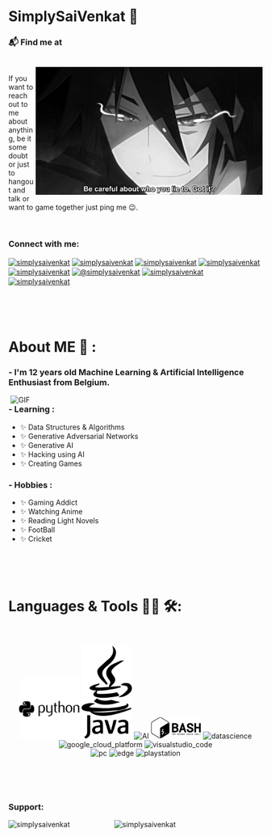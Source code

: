 # SimplySaiVenkat 👋

### 📬 Find me at

<p>
 </br>


<img hight="320" width="450" align="right" alt="GIF" src="/assets/93195.gif">


If you want to reach out to me about anything, be it some doubt or just to hangout and talk or want to game together just ping me 😉.

</br>
</p>

<h3 align="left">Connect with me:</h3>
<p align="left">
<a href="https://dev.to/simplysaivenkat" target="blank"><img align="center" src="https://raw.githubusercontent.com/rahuldkjain/github-profile-readme-generator/master/src/images/icons/Social/devto.svg" alt="simplysaivenkat" height="30" width="40" /></a>
<a href="https://twitter.com/simplysaivenkat" target="blank"><img align="center" src="https://raw.githubusercontent.com/rahuldkjain/github-profile-readme-generator/master/src/images/icons/Social/twitter.svg" alt="simplysaivenkat" height="30" width="40" /></a>
<a href="https://stackoverflow.com/users/simplysaivenkat" target="blank"><img align="center" src="https://raw.githubusercontent.com/rahuldkjain/github-profile-readme-generator/master/src/images/icons/Social/stack-overflow.svg" alt="simplysaivenkat" height="30" width="40" /></a>
<a href="https://fb.com/simplysaivenkat" target="blank"><img align="center" src="https://raw.githubusercontent.com/rahuldkjain/github-profile-readme-generator/master/src/images/icons/Social/facebook.svg" alt="simplysaivenkat" height="30" width="40" /></a>
<a href="https://instagram.com/simplysaivenkat" target="blank"><img align="center" src="https://raw.githubusercontent.com/rahuldkjain/github-profile-readme-generator/master/src/images/icons/Social/instagram.svg" alt="simplysaivenkat" height="30" width="40" /></a>
<a href="https://medium.com/@simplysaivenkat" target="blank"><img align="center" src="https://raw.githubusercontent.com/rahuldkjain/github-profile-readme-generator/master/src/images/icons/Social/medium.svg" alt="@simplysaivenkat" height="30" width="40" /></a>
<a href="https://www.youtube.com/c/simplysaivenkat" target="blank"><img align="center" src="https://raw.githubusercontent.com/rahuldkjain/github-profile-readme-generator/master/src/images/icons/Social/youtube.svg" alt="simplysaivenkat" height="30" width="40" /></a>
<a href="https://discord.gg/simplysaivenkat" target="blank"><img align="center" src="https://raw.githubusercontent.com/rahuldkjain/github-profile-readme-generator/master/src/images/icons/Social/discord.svg" alt="simplysaivenkat" height="30" width="40" /></a>
</p>


</br>
</br>
</br>


# About ME 💬 :

### - I'm 12 years  old Machine Learning & Artificial Intelligence Enthusiast from Belgium.

<img hight="400" width="500" alt="GIF" align="right" src="/assets/1936.gif">

### - Learning :
- ✨ Data Structures & Algorithms
- ✨ Generative Adversarial Networks
- ✨ Generative AI
- ✨ Hacking using AI
- ✨ Creating Games

### - Hobbies : 
- ✨ Gaming Addict
- ✨ Watching Anime
- ✨ Reading Light Novels
- ✨ FootBall
- ✨ Cricket

</br>
</br>
</br>



# Languages & Tools 👨‍💻 🛠:
</br>

<p align="center">

<!-- For more icons please follow  https://github.com/MikeCodesDotNET/ColoredBadges -->
<img src="https://github.com/Xx-Ashutosh-xX/Xx-Ashutosh-xX/blob/master/assets/icons/python.png" alt="python" width="120" hight="50">
<img src="https://github.com/Xx-Ashutosh-xX/Xx-Ashutosh-xX/blob/master/assets/icons/java.png" alt="java"  width="100" hight="50">
<img src="https://github.com/Xx-Ashutosh-xX/Xx-Ashutosh-xX/blob/master/assets/icons/ai.png" alt="AI" width="90" hight="50">
<img src="https://github.com/Xx-Ashutosh-xX/Xx-Ashutosh-xX/blob/master/assets/icons/bash.png" alt="bash" width="100" hight="50">
<img src="https://github.com/Xx-Ashutosh-xX/Xx-Ashutosh-xX/blob/master/assets/icons/datascience.png" alt="datascience" width="180" hight="50">
</br>
<img src="https://github.com/Xx-Ashutosh-xX/Xx-Ashutosh-xX/blob/master/assets/icons/google_cloud_platform.png" alt="google_cloud_platform" width="270" hight="50">
<img src="https://github.com/Xx-Ashutosh-xX/Xx-Ashutosh-xX/blob/master/assets/icons/visualstudio_code.png" alt="visualstudio_code" width="240" hight="50">
</br>
<img src="https://github.com/Xx-Ashutosh-xX/Xx-Ashutosh-xX/blob/master/assets/icons/pc.png" alt="pc" width="100" hight="50">
<img src="https://github.com/Xx-Ashutosh-xX/Xx-Ashutosh-xX/blob/master/assets/icons/edge.png" alt="edge" width="100" hight="50">
<img src="https://github.com/Xx-Ashutosh-xX/Xx-Ashutosh-xX/blob/master/assets/icons/playstation@3x.png" alt="playstation" width="150" hight="50">
</p>
</br>
</br>
</br>








<h3 align="left">Support:</h3>
<p><a href="https://www.buymeacoffee.com/simplysaivenkat"> <img align="left" src="https://cdn.buymeacoffee.com/buttons/v2/default-yellow.png" height="50" width="210" alt="simplysaivenkat" /></a><a href="https://ko-fi.com/simplysaivenkat"> <img align="left" src="https://cdn.ko-fi.com/cdn/kofi3.png?v=3" height="50" width="210" alt="simplysaivenkat" /></a></p><br><br>

